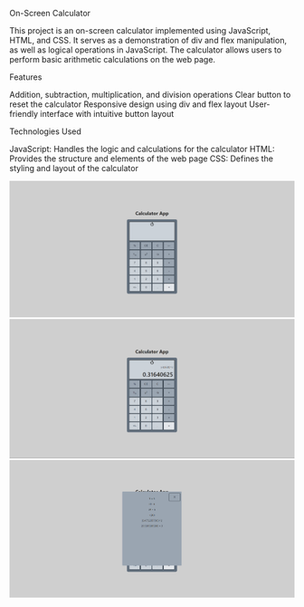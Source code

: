 On-Screen Calculator

This project is an on-screen calculator implemented using JavaScript, HTML, and CSS. It serves as a demonstration of div and flex manipulation, as well as logical operations in JavaScript. The calculator allows users to perform basic arithmetic calculations on the web page.

Features

Addition, subtraction, multiplication, and division operations
Clear button to reset the calculator
Responsive design using div and flex layout
User-friendly interface with intuitive button layout

Technologies Used

JavaScript: Handles the logic and calculations for the calculator
HTML: Provides the structure and elements of the web page
CSS: Defines the styling and layout of the calculator

![preview-picture01](/assets/preview.png)
![preview-picture02](/assets/preview02.png)
![preview-picture03](/assets/preview03.png)